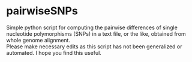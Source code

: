 # pairwiseSNPs
Simple python script for computing the pairwise differences of single nucleotide polymorphisms (SNPs) in a text file, or the like, obtained from whole genome alignment.  
Please make necessary edits as this script has not been generalized or automated.
I hope you find this useful.

